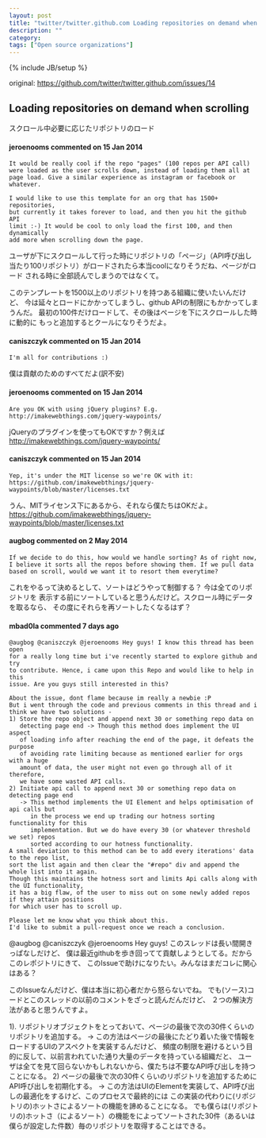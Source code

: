 ```yaml
---
layout: post
title: "twitter/twitter.github.com Loading repositories on demand when scrolling #14"
description: ""
category: 
tags: ["Open source organizations"]
---
```

{% include JB/setup %}

original: https://github.com/twitter/twitter.github.com/issues/14

## Loading repositories on demand when scrolling

スクロール中必要に応じたリポジトリのロード

#### jeroenooms commented on 15 Jan 2014

    It would be really cool if the repo "pages" (100 repos per API call) 
    were loaded as the user scrolls down, instead of loading them all at 
    page load. Give a similar experience as instagram or facebook or whatever.
    
    I would like to use this template for an org that has 1500+ repositories,
    but currently it takes forever to load, and then you hit the github API 
    limit :-) It would be cool to only load the first 100, and then dynamically
    add more when scrolling down the page.


ユーザが下にスクロールして行った時にリポジトリの「ページ」（API呼び出し
当たり100リポジトリ）がロードされたら本当coolになりそうだね、ページがロード
される時に全部読んでしまうのではなくて。

このテンプレートを1500以上のリポジトリを持つある組織に使いたいんだけど、
今は延々とロードにかかってしまうし、github APIの制限にもかかってしまうんだ。
最初の100件だけロードして、その後はページを下にスクロールした時に動的に
もっと追加するとクールになりそうだよ。

#### caniszczyk commented on 15 Jan 2014

    I'm all for contributions :)

僕は貢献のためのすべてだよ(訳不安)


#### jeroenooms commented on 15 Jan 2014

    Are you OK with using jQuery plugins? E.g. http://imakewebthings.com/jquery-waypoints/

jQueryのプラグインを使ってもOKですか？例えば http://imakewebthings.com/jquery-waypoints/


#### caniszczyk commented on 15 Jan 2014

    Yep, it's under the MIT license so we're OK with it:
    https://github.com/imakewebthings/jquery-waypoints/blob/master/licenses.txt

うん、MITライセンス下にあるから、それなら僕たちはOKだよ。
https://github.com/imakewebthings/jquery-waypoints/blob/master/licenses.txt



#### augbog commented on 2 May 2014

    If we decide to do this, how would we handle sorting? As of right now, 
    I believe it sorts all the repos before showing them. If we pull data
    based on scroll, would we want it to resort them everytime?

これをやるって決めるとして、ソートはどうやって制御する？ 今は全てのリポジトリを
表示する前にソートしていると思うんだけど。スクロール時にデータを取るなら、
その度にそれらを再ソートしたくなるはず？



#### mbad0la commented 7 days ago

    @augbog @caniszczyk @jeroenooms Hey guys! I know this thread has been open
    for a really long time but i've recently started to explore github and try
    to contribute. Hence, i came upon this Repo and would like to help in this
    issue. Are you guys still interested in this?
    
    About the issue, dont flame because im really a newbie :P 
    But i went through the code and previous comments in this thread and i think we have two solutions -
    1) Store the repo object and append next 30 or something repo data on
       detecting page end -> Though this method does implement the UI aspect
       of loading info after reaching the end of the page, it defeats the purpose
       of avoiding rate limiting because as mentioned earlier for orgs with a huge
       amount of data, the user might not even go through all of it therefore,
       we have some wasted API calls.
    2) Initiate api call to append next 30 or something repo data on detecting page end
       -> This method implements the UI Element and helps optimisation of api calls but
          in the process we end up trading our hotness sorting functionality for this 
          implementation. But we do have every 30 (or whatever threshold we set) repos
          sorted according to our hotness functionality.
    A small deviation to this method can be to add every iterations' data to the repo list,
    sort the list again and then clear the "#repo" div and append the whole list into it again.
    Though this maintains the hotness sort and limits Api calls along with the UI functionality,
    it has a big flaw, of the user to miss out on some newly added repos if they attain positions
    for which user has to scroll up.
    
    Please let me know what you think about this.
    I'd like to submit a pull-request once we reach a conclusion.

@augbog @caniszczyk @jeroenooms Hey guys! このスレッドは長い間開きっぱなしだけど、
僕は最近githubを歩き回ってて貢献しようとしてる。だからこのレポジトリにきて、
このIssueで助けになりたい。みんなはまだコレに関心はある？

このIssueなんだけど、僕は本当に初心者だから怒らないでね。
でも(ソース)コードとこのスレッドの以前のコメントをざっと読んだんだけど、
２つの解決方法があると思うんですよ。

1). リポジトリオブジェクトをとっておいて、ページの最後で次の30件くらいのリポジトリを追加する。
    -> この方法はページの最後にたどり着いた後で情報をロードするUIのアスペクトを実装するんだけど、
       頻度の制限を避けるという目的に反して、以前言われていた通り大量のデータを持っている組織だと、
       ユーザは全てを見て回らないかもしれないから、僕たちは不要なAPI呼び出しを持つことになる。
2) ページの最後で次の30件くらいのリポジトリを追加するためにAPI呼び出しを初期化する。
    -> この方法はUIのElementを実装して、API呼び出しの最適化をするけど、このプロセスで最終的には
       この実装の代わりに(リポジトリの)ホットさによるソートの機能を諦めることになる。
       でも僕らは(リポジトリの)ホットさ（によるソート）の機能をによってソートされた30件（あるいは
       僕らが設定した件数）毎のリポジトリを取得することはできる。


